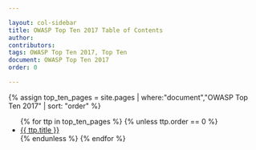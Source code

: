 ```yaml
---

layout: col-sidebar
title: OWASP Top Ten 2017 Table of Contents
author:
contributors:
tags: OWASP Top Ten 2017, Top Ten
document: OWASP Top Ten 2017
order: 0

---
```


{% assign top_ten_pages = site.pages | where:"document","OWASP Top Ten 2017" | sort: "order" %}
<ul>
{% for ttp in top_ten_pages %}
{% unless ttp.order == 0 %}
<li><a href="/www-project-top-ten{{ ttp.url }}">{{ ttp.title }}</a></li>
{% endunless %}
{% endfor %}
</ul>

